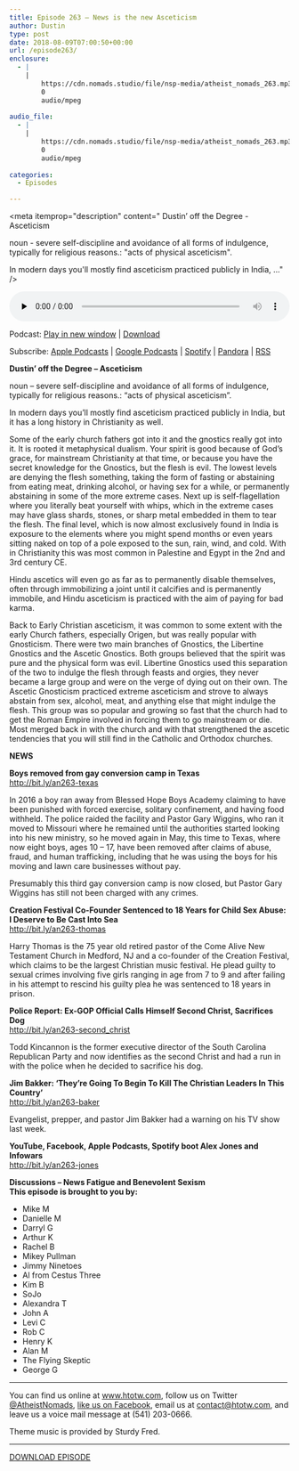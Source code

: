```yaml
---
title: Episode 263 – News is the new Asceticism
author: Dustin
type: post
date: 2018-08-09T07:00:50+00:00
url: /episode263/
enclosure:
  - |
    |
        https://cdn.nomads.studio/file/nsp-media/atheist_nomads_263.mp3
        0
        audio/mpeg
        
audio_file:
  - |
    |
        https://cdn.nomads.studio/file/nsp-media/atheist_nomads_263.mp3
        0
        audio/mpeg
        
categories:
  - Episodes

---
```

<div itemscope itemtype="http://schema.org/AudioObject">
  <meta itemprop="name" content="Episode 263 &#8211; News is the new Asceticism" />
  
  <meta itemprop="uploadDate" content="2018-08-09T01:00:50-06:00" />
  
  <meta itemprop="encodingFormat" content="audio/mpeg" />
  
  <meta itemprop="description" content="
Dustin’ off the Degree - Asceticism

noun - severe self-discipline and avoidance of all forms of indulgence, typically for religious reasons.: &quot;acts of physical asceticism&quot;.

In modern days you'll mostly find asceticism practiced publicly in India, ..." />
  
  <meta itemprop="contentUrl" content="https://dts.podtrac.com/redirect.mp3/cdn.nomads.studio/file/nsp-media/atheist_nomads_263.mp3" />
  </p> 
  
  <div class="powerpress_player" id="powerpress_player_8526">
    <audio class="wp-audio-shortcode" id="audio-1822-270" preload="none" style="width: 100%;" controls="controls"><source type="audio/mpeg" src="https://dts.podtrac.com/redirect.mp3/cdn.nomads.studio/file/nsp-media/atheist_nomads_263.mp3?_=270" /><a href="https://dts.podtrac.com/redirect.mp3/cdn.nomads.studio/file/nsp-media/atheist_nomads_263.mp3">https://dts.podtrac.com/redirect.mp3/cdn.nomads.studio/file/nsp-media/atheist_nomads_263.mp3</a></audio>
  </div>
</div>

<p class="powerpress_links powerpress_links_mp3">
  Podcast: <a href="https://dts.podtrac.com/redirect.mp3/cdn.nomads.studio/file/nsp-media/atheist_nomads_263.mp3" class="powerpress_link_pinw" target="_blank" title="Play in new window" onclick="return powerpress_pinw('https://htotw.com/?powerpress_pinw=1822-podcast');" rel="nofollow">Play in new window</a> | <a href="https://dts.podtrac.com/redirect.mp3/cdn.nomads.studio/file/nsp-media/atheist_nomads_263.mp3" class="powerpress_link_d" title="Download" rel="nofollow" download="atheist_nomads_263.mp3">Download</a>
</p>

<p class="powerpress_links powerpress_subscribe_links">
  Subscribe: <a href="https://podcasts.apple.com/us/podcast/humanists-take-on-the-world/id530050098?mt=2&ls=1" class="powerpress_link_subscribe powerpress_link_subscribe_itunes" target="_blank" title="Subscribe on Apple Podcasts" rel="nofollow">Apple Podcasts</a> | <a href="https://www.google.com/podcasts?feed=aHR0cDovL2F0aGVpc3Rub21hZHMubGlic3luLmNvbS9yc3M%3D" class="powerpress_link_subscribe powerpress_link_subscribe_googleplay" target="_blank" title="Subscribe on Google Podcasts" rel="nofollow">Google Podcasts</a> | <a href="https://open.spotify.com/show/3LzK2xZGike6Tc1GEMtMbr?si=LieN9SNuTpq96smuaUsH8A" class="powerpress_link_subscribe powerpress_link_subscribe_spotify" target="_blank" title="Subscribe on Spotify" rel="nofollow">Spotify</a> | <a href="https://www.pandora.com/podcast/atheist-nomads/PC:10122?corr=62071012&part=ug" class="powerpress_link_subscribe powerpress_link_subscribe_pandora" target="_blank" title="Subscribe on Pandora" rel="nofollow">Pandora</a> | <a href="https://htotw.com/feed/podcast/" class="powerpress_link_subscribe powerpress_link_subscribe_rss" target="_blank" title="Subscribe via RSS" rel="nofollow">RSS</a>
</p>

  
**Dustin’ off the Degree &#8211; Asceticism**

noun &#8211; severe self-discipline and avoidance of all forms of indulgence, typically for religious reasons.: &#8220;acts of physical asceticism&#8221;.

In modern days you&#8217;ll mostly find asceticism practiced publicly in India, but it has a long history in Christianity as well.

Some of the early church fathers got into it and the gnostics really got into it. It is rooted it metaphysical dualism. Your spirit is good because of God&#8217;s grace, for mainstream Christianity at that time, or because you have the secret knowledge for the Gnostics, but the flesh is evil. The lowest levels are denying the flesh something, taking the form of fasting or abstaining from eating meat, drinking alcohol, or having sex for a while, or permanently abstaining in some of the more extreme cases. Next up is self-flagellation where you literally beat yourself with whips, which in the extreme cases may have glass shards, stones, or sharp metal embedded in them to tear the flesh. The final level, which is now almost exclusively found in India is exposure to the elements where you might spend months or even years sitting naked on top of a pole exposed to the sun, rain, wind, and cold. With in Christianity this was most common in Palestine and Egypt in the 2nd and 3rd century CE.

Hindu ascetics will even go as far as to permanently disable themselves, often through immobilizing a joint until it calcifies and is permanently immobile, and Hindu asceticism is practiced with the aim of paying for bad karma.

Back to Early Christian asceticism, it was common to some extent with the early Church fathers, especially Origen, but was really popular with Gnosticism. There were two main branches of Gnostics, the Libertine Gnostics and the Ascetic Gnostics. Both groups believed that the spirit was pure and the physical form was evil. Libertine Gnostics used this separation of the two to indulge the flesh through feasts and orgies, they never became a large group and were on the verge of dying out on their own. The Ascetic Gnosticism practiced extreme asceticism and strove to always abstain from sex, alcohol, meat, and anything else that might indulge the flesh. This group was so popular and growing so fast that the church had to get the Roman Empire involved in forcing them to go mainstream or die. Most merged back in with the church and with that strengthened the ascetic tendencies that you will still find in the Catholic and Orthodox churches.

**NEWS**

**Boys removed from gay conversion camp in Texas**  
<a href="http://bit.ly/an263-texas" target="_blank" rel="noopener">http://bit.ly/an263-texas</a>

In 2016 a boy ran away from Blessed Hope Boys Academy claiming to have been punished with forced exercise, solitary confinement, and having food withheld. The police raided the facility and Pastor Gary Wiggins, who ran it moved to Missouri where he remained until the authorities started looking into his new ministry, so he moved again in May, this time to Texas, where now eight boys, ages 10 &#8211; 17, have been removed after claims of abuse, fraud, and human trafficking, including that he was using the boys for his moving and lawn care businesses without pay.

Presumably this third gay conversion camp is now closed, but Pastor Gary Wiggins has still not been charged with any crimes.

**Creation Festival Co-Founder Sentenced to 18 Years for Child Sex Abuse: I Deserve to Be Cast Into Sea**  
<a href="http://bit.ly/an263-thomas" target="_blank" rel="noopener">http://bit.ly/an263-thomas</a>

Harry Thomas is the 75 year old retired pastor of the Come Alive New Testament Church in Medford, NJ and a co-founder of the Creation Festival, which claims to be the largest Christian music festival. He plead guilty to sexual crimes involving five girls ranging in age from 7 to 9 and after failing in his attempt to rescind his guilty plea he was sentenced to 18 years in prison.

**Police Report: Ex-GOP Official Calls Himself Second Christ, Sacrifices Dog**  
<a href="http://bit.ly/an263-second_christ" target="_blank" rel="noopener">http://bit.ly/an263-second_christ</a>

Todd Kincannon is the former executive director of the South Carolina Republican Party and now identifies as the second Christ and had a run in with the police when he decided to sacrifice his dog.

**Jim Bakker: &#8216;They&#8217;re Going To Begin To Kill The Christian Leaders In This Country&#8217;**  
<a href="http://bit.ly/an263-baker" target="_blank" rel="noopener">http://bit.ly/an263-baker</a>

Evangelist, prepper, and pastor Jim Bakker had a warning on his TV show last week.

**YouTube, Facebook, Apple Podcasts, Spotify boot Alex Jones and Infowars**  
<a href="http://bit.ly/an263-jones" target="_blank" rel="noopener">http://bit.ly/an263-jones</a>

**Discussions &#8211; News Fatigue and Benevolent Sexism  
This episode is brought to you by:**

* Mike M  
* Danielle M  
* Darryl G  
* Arthur K  
* Rachel B  
* Mikey Pullman  
* Jimmy Ninetoes  
* Al from Cestus Three  
* Kim B  
* SoJo  
* Alexandra T  
* John A  
* Levi C  
* Rob C  
* Henry K  
* Alan M  
* The Flying Skeptic  
* George G

<hr width="500" />

You can find us online at <a href="https://www.htotw.com/" target="_blank" rel="noopener">www.htotw.com</a>, follow us on Twitter <a href="https://twitter.com/AtheistNomads" target="_blank" rel="noopener">@AtheistNomads</a>, <a href="https://htotw.com/facebook" target="_blank" rel="noopener">like us on Facebook</a>, email us at <contact@htotw.com>, and leave us a voice mail message at (541) 203-0666.

Theme music is provided by Sturdy Fred.

<hr width="”500”" />

[DOWNLOAD EPISODE][1]

 [1]: https://dts.podtrac.com/redirect.mp3/cdn.nomads.studio/file/nsp-media/atheist_nomads_263.mp3